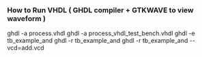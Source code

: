 
### How to Run VHDL ( GHDL compiler + GTKWAVE to view waveform )
ghdl -a process.vhdl
ghdl -a process_vhdl_test_bench.vhdl
ghdl -e  tb_example_and 
ghdl -r tb_example_and 
ghdl -r tb_example_and --vcd=add.vcd